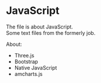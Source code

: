 # JavaScript
The file is about JavaScript.<br/>
Some text files from the formerly job.

About:
* Three.js
* Bootstrap
* Native JavaScript
* amcharts.js

